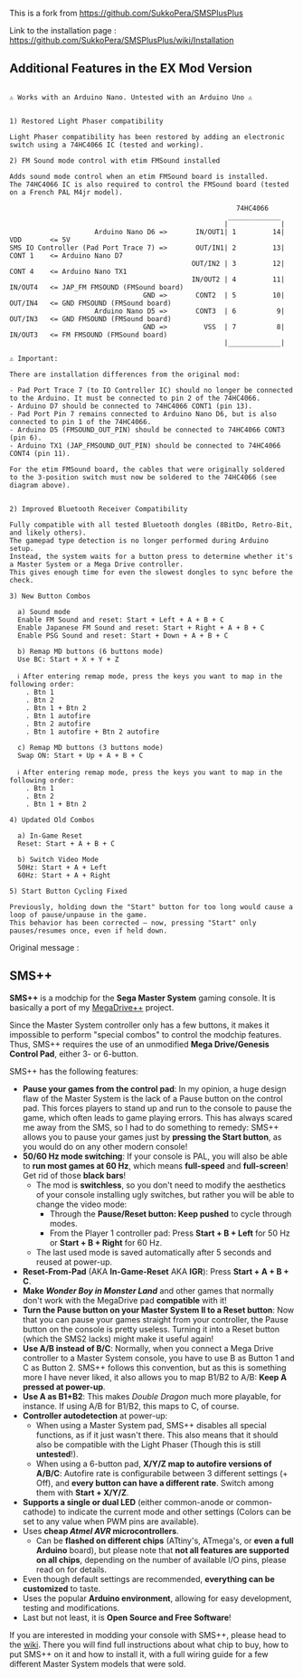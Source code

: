 This is a fork from https://github.com/SukkoPera/SMSPlusPlus

Link to the installation page : https://github.com/SukkoPera/SMSPlusPlus/wiki/Installation

## Additional Features in the EX Mod Version

```

⚠️ Works with an Arduino Nano. Untested with an Arduino Uno ⚠️


1) Restored Light Phaser compatibility

Light Phaser compatibility has been restored by adding an electronic switch using a 74HC4066 IC (tested and working).

2) FM Sound mode control with etim FMSound installed

Adds sound mode control when an etim FMSound board is installed. 
The 74HC4066 IC is also required to control the FMSound board (tested on a French PAL M4jr model).

                                                        74HC4066
                                                      _____________
                                                     |             |
                     Arduino Nano D6 =>       IN/OUT1| 1         14| VDD       <= 5V
SMS IO Controller (Pad Port Trace 7) =>       OUT/IN1| 2         13| CONT 1    <= Arduino Nano D7
                                             OUT/IN2 | 3         12| CONT 4    <= Arduino Nano TX1
                                             IN/OUT2 | 4         11| IN/OUT4   <= JAP_FM FMSOUND (FMSound board)
                                 GND =>       CONT2  | 5         10| OUT/IN4   <= GND FMSOUND (FMSound board)
                     Arduino Nano D5 =>       CONT3  | 6          9| OUT/IN3   <= GND FMSOUND (FMSound board)
                                 GND =>         VSS  | 7          8| IN/OUT3   <= FM FMSOUND (FMSound board)
                                                     |_____________|

⚠️ Important:

There are installation differences from the original mod:

- Pad Port Trace 7 (to IO Controller IC) should no longer be connected to the Arduino. It must be connected to pin 2 of the 74HC4066.
- Arduino D7 should be connected to 74HC4066 CONT1 (pin 13).
- Pad Port Pin 7 remains connected to Arduino Nano D6, but is also connected to pin 1 of the 74HC4066.
- Arduino D5 (FMSOUND_OUT_PIN) should be connected to 74HC4066 CONT3 (pin 6).
- Arduino TX1 (JAP_FMSOUND_OUT_PIN) should be connected to 74HC4066 CONT4 (pin 11).

For the etim FMSound board, the cables that were originally soldered to the 3-position switch must now be soldered to the 74HC4066 (see diagram above).


2) Improved Bluetooth Receiver Compatibility

Fully compatible with all tested Bluetooth dongles (8BitDo, Retro-Bit, and likely others).
The gamepad type detection is no longer performed during Arduino setup.
Instead, the system waits for a button press to determine whether it's a Master System or a Mega Drive controller.
This gives enough time for even the slowest dongles to sync before the check.

3) New Button Combos

  a) Sound mode
  Enable FM Sound and reset: Start + Left + A + B + C
  Enable Japanese FM Sound and reset: Start + Right + A + B + C
  Enable PSG Sound and reset: Start + Down + A + B + C

  b) Remap MD buttons (6 buttons mode)
  Use BC: Start + X + Y + Z

  ℹ️ After entering remap mode, press the keys you want to map in the following order:
	. Btn 1
	. Btn 2
	. Btn 1 + Btn 2
	. Btn 1 autofire
	. Btn 2 autofire
	. Btn 1 autofire + Btn 2 autofire
  
  c) Remap MD buttons (3 buttons mode)
  Swap ON: Start + Up + A + B + C
  
  ℹ️ After entering remap mode, press the keys you want to map in the following order:
	. Btn 1
	. Btn 2
	. Btn 1 + Btn 2

4) Updated Old Combos

  a) In-Game Reset
  Reset: Start + A + B + C
  
  b) Switch Video Mode
  50Hz: Start + A + Left
  60Hz: Start + A + Right

5) Start Button Cycling Fixed

Previously, holding down the "Start" button for too long would cause a loop of pause/unpause in the game.
This behavior has been corrected — now, pressing "Start" only pauses/resumes once, even if held down.

```

Original message :

## SMS++

**SMS++** is a modchip for the **Sega Master System** gaming console. It is basically a port of my [MegaDrive++](https://github.com/SukkoPera/MegaDrivePlusPlus) project.

Since the Master System controller only has a few buttons, it makes it impossible to perform "special combos" to control the modchip features. Thus, SMS++ requires the use of an unmodified **Mega Drive/Genesis Control Pad**, either 3- or 6-button.

SMS++ has the following features:

- **Pause your games from the control pad**: In my opinion, a huge design flaw of the Master System is the lack of a Pause button on the control pad. This forces players to stand up and run to the console to pause the game, which often leads to game playing errors. This has always scared me away from the SMS, so I had to do something to remedy: SMS++ allows you to pause your games just by **pressing the Start button**, as you would do on any other modern console!
- **50/60 Hz mode switching**: If your console is PAL, you will also be able to **run most games at 60 Hz**, which means **full-speed** and **full-screen**! Get rid of those **black bars**!
  - The mod is **switchless**, so you don't need to modify the aesthetics of your console installing ugly switches, but rather you will be able to change the video mode:
    - Through the **Pause/Reset button: Keep pushed** to cycle through modes.
    - From the Player 1 controller pad: Press **Start + B + Left** for 50 Hz or **Start + B + Right** for 60 Hz.
  - The last used mode is saved automatically after 5 seconds and reused at power-up.
- **Reset-From-Pad** (AKA **In-Game-Reset** AKA **IGR**): Press **Start + A + B + C**.
- **Make _Wonder Boy in Monster Land_** and other games that normally don't work with the MegaDrive pad **compatible** with it!
- **Turn the Pause button on your Master System II to a Reset button**: Now that you can pause your games straight from your controller, the Pause button on the console is pretty useless. Turning it into a Reset button (which the SMS2 lacks) might make it useful again!
- **Use A/B instead of B/C**: Normally, when you connect a Mega Drive controller to a Master System console, you have to use B as Button 1 and C as Button 2. SMS++ follows this convention, but as this is something more I have never liked, it also allows you to map B1/B2 to A/B: **Keep A pressed at power-up**.
- **Use A as B1+B2**: This makes *Double Dragon* much more playable, for instance. If using A/B for B1/B2, this maps to C, of course.
- **Controller autodetection** at power-up:
  - When using a Master System pad, SMS++ disables all special functions, as if it just wasn't there. This also means that it should also be compatible with the Light Phaser (Though this is still **untested**!).
  - When using a 6-button pad, **X/Y/Z map to autofire versions of A/B/C**: Autofire rate is configurabile between 3 different settings (+ Off), and **every button can have a different rate**. Switch among them with **Start + X/Y/Z**.
- **Supports a single or dual LED** (either common-anode or common-cathode) to indicate the current mode and other settings (Colors can be set to any value when PWM pins are available).
- Uses **cheap *Atmel AVR* microcontrollers**.
  - Can be **flashed on different chips** (ATtiny's, ATmega's, or **even a full Arduino** board), but please note that **not all features are supported on all chips**, depending on the number of available I/O pins, please read on for details.
- Even though default settings are recommended, **everything can be customized** to taste.
- Uses the popular **Arduino environment**, allowing for easy development, testing and modifications.
- Last but not least, it is **Open Source and Free Software**!


If you are interested in modding your console with SMS++, please head to the [wiki](https://github.com/SukkoPera/SMSPlusPlus/wiki). There you will find full instructions about what chip to buy, how to put SMS++ on it and how to install it, with a full wiring guide for a few different Master System models that were sold.
